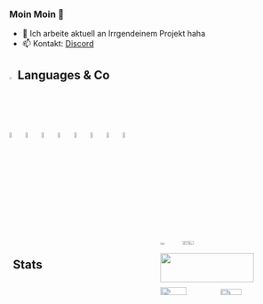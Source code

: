 ### Moin Moin 👋

- 🔭 Ich arbeite aktuell an Irrgendeinem Projekt haha
- 📫 Kontakt: [Discord](https://discord.com/users/1251320629463093259)

<h2><img style="width: 2%;" src="https://cdn.jsdelivr.net/gh/devicons/devicon@latest/icons/devicon/devicon-plain.svg" /> Languages & Co</h2>
<div>
<img style="width: 5%;" src="https://cdn.jsdelivr.net/gh/devicons/devicon@latest/icons/java/java-original.svg" />
<img style="width: 5%;" src="https://cdn.jsdelivr.net/gh/devicons/devicon@latest/icons/html5/html5-original.svg" />
<img style="width: 5%;" src="https://cdn.jsdelivr.net/gh/devicons/devicon@latest/icons/javascript/javascript-plain.svg" />
<img style="width: 5%;" src="https://cdn.jsdelivr.net/gh/devicons/devicon@latest/icons/git/git-original.svg" />
<img style="width: 5%;" src="https://cdn.jsdelivr.net/gh/devicons/devicon@latest/icons/discordjs/discordjs-plain.svg" />
<img style="width: 5%;" src="https://cdn.jsdelivr.net/gh/devicons/devicon@latest/icons/docker/docker-original.svg" />
<img style="width: 5%;" src="https://cdn.jsdelivr.net/gh/devicons/devicon@latest/icons/mariadb/mariadb-original.svg" />
<img style="width: 5%;" src="https://cdn.jsdelivr.net/gh/devicons/devicon@latest/icons/markdown/markdown-original.svg" />
</div>

<div style="display: flex; flex-wrap: wrap; justify-content: space-between;">
  <h2><img style="width: 2%;" src="https://th.bing.com/th/id/OIP.y_WrMhjEoEL8Kb1E074cIAHaHa?w=218&h=218&c=7&r=0&o=5&pid=1.7" /> Stats </h2>
  <div style="width: 46%;">
    <img width="17%" src="https://komarev.com/ghpvc/?username=dervonnebe&color=grey"/><img width="30%" src="https://dcbadge.vercel.app/api/server/qqrkVFU2Fw?theme=gray"/>
    <img width="85%" src="https://github-readme-activity-graph.vercel.app/graph?username=dervonnebe&bg_color=0B131BFF&color=aa2a2a&line=aa2a2a&point=aa2a2a80&area=true&area_color=aa2a2a80"/>
    <img width="45%" src="https://github-readme-stats.vercel.app/api?username=dervonnebe&show_icons=true&theme=codeSTACKr" />
    <img width="40%" src="https://github-readme-stats.vercel.app/api/top-langs/?username=dervonnebe&theme=codeSTACKr&layout=compact" />
  </div>
</div>
